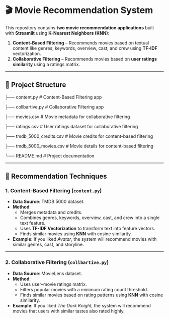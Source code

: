 # 🎬 Movie Recommendation System

This repository contains **two movie recommendation applications** built with **Streamlit** using **K-Nearest Neighbors (KNN)**:

1. **Content-Based Filtering** – Recommends movies based on textual content like genres, keywords, overview, cast, and crew using **TF-IDF** vectorization.  
2. **Collaborative Filtering** – Recommends movies based on **user ratings similarity** using a ratings matrix.

---

## 📂 Project Structure

├── content.py # Content-Based Filtering app

├── collbartive.py # Collaborative Filtering app

├── movies.csv # Movie metadata for collaborative filtering

├── ratings.csv # User ratings dataset for collaborative filtering

├── tmdb_5000_credits.csv # Movie credits for content-based filtering

├── tmdb_5000_movies.csv # Movie details for content-based filtering

└── README.md # Project documentation

---

## 🧠 Recommendation Techniques

### 1. Content-Based Filtering (`content.py`)
- **Data Source**: TMDB 5000 dataset.
- **Method**:
  - Merges metadata and credits.
  - Combines genres, keywords, overview, cast, and crew into a single text feature.
  - Uses **TF-IDF Vectorization** to transform text into feature vectors.
  - Finds similar movies using **KNN** with cosine similarity.
- **Example**: If you liked *Avatar*, the system will recommend movies with similar genres, cast, and storyline.

---

### 2. Collaborative Filtering (`collbartive.py`)
- **Data Source**: MovieLens dataset.
- **Method**:
  - Uses user–movie ratings matrix.
  - Filters popular movies with a minimum rating count threshold.
  - Finds similar movies based on rating patterns using **KNN** with cosine similarity.
- **Example**: If you liked *The Dark Knight*, the system will recommend movies that users with similar tastes also rated highly.

